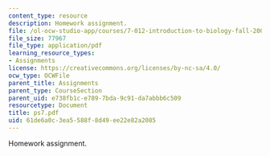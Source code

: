 ```yaml
---
content_type: resource
description: Homework assignment.
file: /ol-ocw-studio-app/courses/7-012-introduction-to-biology-fall-2004/61de6a0c3ea5588f8d49ee22e82a2085_ps7.pdf
file_size: 77967
file_type: application/pdf
learning_resource_types:
- Assignments
license: https://creativecommons.org/licenses/by-nc-sa/4.0/
ocw_type: OCWFile
parent_title: Assignments
parent_type: CourseSection
parent_uid: e738fb1c-e789-7bda-9c91-da7abbb6c509
resourcetype: Document
title: ps7.pdf
uid: 61de6a0c-3ea5-588f-8d49-ee22e82a2085
---
```

Homework assignment.